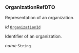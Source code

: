 

### OrganizationRefDTO



Representation of an organization.





  
<article>

*id* [`OrganizationId`](#organizationid) 

Identifier of an organization.

</article>
<article>

*name* `String` 

</article>

